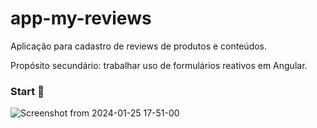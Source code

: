 # app-my-reviews

Aplicação para cadastro de reviews de produtos e conteúdos.

Propósito secundário: trabalhar uso de formulários reativos em Angular.

### Start 🚀

![Screenshot from 2024-01-25 17-51-00](https://github.com/dtayna/app-my-reviews/assets/51178605/daaac11d-9951-4535-9a2f-0c322fc1c859)
